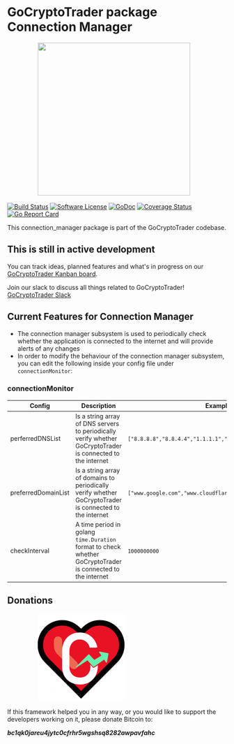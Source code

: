 # GoCryptoTrader package Connection Manager

<img src="/common/gctlogo.png?raw=true" width="350px" height="350px" hspace="70">


[![Build Status](https://github.com/thrasher-corp/gocryptotrader/actions/workflows/tests.yml/badge.svg?branch=master)](https://github.com/thrasher-corp/gocryptotrader/actions/workflows/tests.yml)
[![Software License](https://img.shields.io/badge/License-MIT-orange.svg?style=flat-square)](https://github.com/thrasher-corp/gocryptotrader/blob/master/LICENSE)
[![GoDoc](https://godoc.org/github.com/thrasher-corp/gocryptotrader?status.svg)](https://godoc.org/github.com/thrasher-corp/gocryptotrader/engine/connection_manager)
[![Coverage Status](https://codecov.io/gh/thrasher-corp/gocryptotrader/graph/badge.svg?token=41784B23TS)](https://codecov.io/gh/thrasher-corp/gocryptotrader)
[![Go Report Card](https://goreportcard.com/badge/github.com/thrasher-corp/gocryptotrader)](https://goreportcard.com/report/github.com/thrasher-corp/gocryptotrader)


This connection_manager package is part of the GoCryptoTrader codebase.

## This is still in active development

You can track ideas, planned features and what's in progress on our [GoCryptoTrader Kanban board](https://github.com/orgs/thrasher-corp/projects/3).

Join our slack to discuss all things related to GoCryptoTrader! [GoCryptoTrader Slack](https://join.slack.com/t/gocryptotrader/shared_invite/zt-38z8abs3l-gH8AAOk8XND6DP5NfCiG_g)

## Current Features for Connection Manager
+ The connection manager subsystem is used to periodically check whether the application is connected to the internet and will provide alerts of any changes
+ In order to modify the behaviour of the connection manager subsystem, you can edit the following inside your config file under `connectionMonitor`:

### connectionMonitor

| Config | Description | Example |
| ------ | ----------- | ------- |
| perferredDNSList | Is a string array of DNS servers to periodically verify whether GoCryptoTrader is connected to the internet |  `["8.8.8.8","8.8.4.4","1.1.1.1","1.0.0.1"]` |
| preferredDomainList |  Is a string array of domains to periodically verify whether GoCryptoTrader is connected to the internet |  `["www.google.com","www.cloudflare.com","www.facebook.com"]` |
| checkInterval | A time period in golang `time.Duration` format to check whether GoCryptoTrader is connected to the internet | `1000000000` |

## Donations

<img src="/docs/assets/donate.png" hspace="70">

If this framework helped you in any way, or you would like to support the developers working on it, please donate Bitcoin to:

***bc1qk0jareu4jytc0cfrhr5wgshsq8282awpavfahc***
